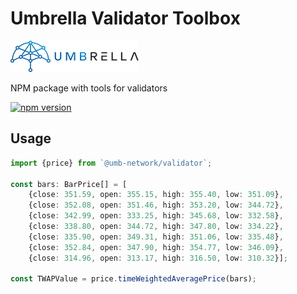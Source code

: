 # Umbrella Validator Toolbox

![Umbrella network - logo](./umb.network-logo.png)

NPM package with tools for validators

[![npm version](https://badge.fury.io/js/%40umb-network%2Fvalidator.svg)](https://badge.fury.io/js/%40umb-network%2Fvalidator)

## Usage

```typescript
import {price} from `@umb-network/validator`;

const bars: BarPrice[] = [
    {close: 351.59, open: 355.15, high: 355.40, low: 351.09},
    {close: 352.08, open: 351.46, high: 353.20, low: 344.72},
    {close: 342.99, open: 333.25, high: 345.68, low: 332.58},
    {close: 338.80, open: 344.72, high: 347.80, low: 334.22},
    {close: 335.90, open: 349.31, high: 351.06, low: 335.48},
    {close: 352.84, open: 347.90, high: 354.77, low: 346.09},
    {close: 314.96, open: 313.17, high: 316.50, low: 310.32}];

const TWAPValue = price.timeWeightedAveragePrice(bars);
```
